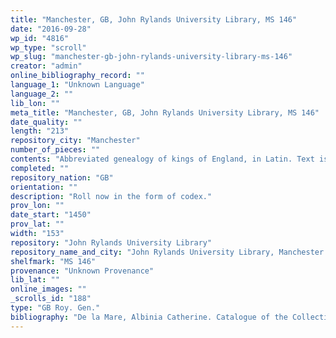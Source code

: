 ```yaml
---
title: "Manchester, GB, John Rylands University Library, MS 146"
date: "2016-09-28"
wp_id: "4816"
wp_type: "scroll"
wp_slug: "manchester-gb-john-rylands-university-library-ms-146"
creator: "admin"
online_bibliography_record: ""
language_1: "Unknown Language"
language_2: ""
lib_lon: ""
meta_title: "Manchester, GB, John Rylands University Library, MS 146"
date_quality: ""
length: "213"
repository_city: "Manchester"
number_of_pieces: ""
contents: "Abbreviated genealogy of kings of England, in Latin. Text is Lyell D."
completed: ""
repository_nation: "GB"
orientation: ""
description: "Roll now in the form of codex."
prov_lon: ""
date_start: "1450"
prov_lat: ""
width: "153"
repository: "John Rylands University Library"
repository_name_and_city: "John Rylands University Library, Manchester GB"
shelfmark: "MS 146"
provenance: "Unknown Provenance"
lib_lat: ""
online_images: ""
_scrolls_id: "188"
type: "GB Roy. Gen."
bibliography: "De la Mare, Albinia Catherine. Catalogue of the Collection of Medieval Manuscripts Bequeathed to the Bodleian Library, Oxford by James P. R. Lyell. Oxford: Clarendon P., 1971. 84."
---
```



